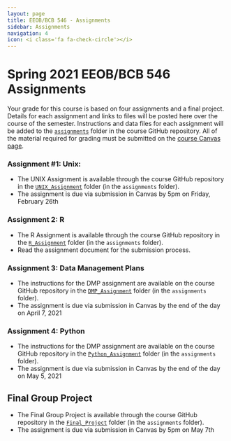 ```yaml
---
layout: page
title: EEOB/BCB 546 - Assignments
sidebar: Assignments
navigation: 4
icon: <i class='fa fa-check-circle'></i>
---
```


# Spring 2021 EEOB/BCB 546 Assignments

Your grade for this course is based on four assignments and a final project. Details for each assignment and links to files will be posted here over the course of the semester.
Instructions and data files for each assignment will be added to the [`assignments`](https://github.com/EEOB-BioData/BCB546-Spring2021/tree/main/assignments) folder in the course
GitHub repository.
All of the material required for grading must be submitted on the [course Canvas page](https://canvas.iastate.edu/courses/79905).

### Assignment #1: Unix:
* The UNIX Assignment is available through the course GitHub repository in the [`UNIX_Assignment`](https://github.com/EEOB-BioData/BCB546-Spring2021/tree/main/assignments/UNIX_Assignment) folder (in the `assignments` folder).
* The assignment is due via submission in Canvas by 5pm on Friday, February 26th

### Assignment 2: R
* The R Assignment is available through the course GitHub repository in the [`R_Assignment`](https://github.com/EEOB-BioData/BCB546-Spring2021/tree/main/assignments/R_Assignment) folder (in the `assignments` folder).
* Read the assignment document for the submission process.

### Assignment 3: Data Management Plans

* The instructions for the DMP assignment are available on the course GitHub repository in the [`DMP_Assignment`](https://github.com/EEOB-BioData/BCB546-Spring2021/tree/master/assignments/DMP_Assignment) folder (in the `assignments` folder).
* The assignment is due via submission in Canvas by the end of the day on April 7, 2021

### Assignment 4: Python

* The instructions for the DMP assignment are available on the course GitHub repository in the [`Python_Assignment`](https://github.com/EEOB-BioData/BCB546-Spring2021/tree/main/assignments/Python_Assignment) folder (in the `assignments` folder).
* The assignment is due via submission in Canvas by the end of the day on May 5, 2021 

## Final Group Project
* The Final Group Project is available through the course GitHub repository in the [`Final_Project`](https://github.com/EEOB-BioData/BCB546-Spring2021/tree/master/assignments/Final_Project) folder (in the `assignments` folder).
* The assignment is due via submission in Canvas by 5pm on May 7th
